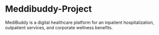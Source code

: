 # Meddibuddy-Project
MediBuddy is a digital healthcare platform for an inpatient hospitalization, outpatient services, and corporate wellness benefits.
